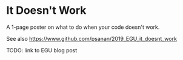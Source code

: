 # It Doesn't Work

A 1-page poster on what to do when your code doesn't work.

See also https://www.github.com/psanan/2019_EGU_it_doesnt_work

TODO: link to EGU blog post
